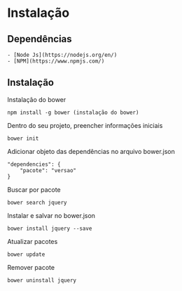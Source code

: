 Instalação
===========

Dependências
-------------

    - [Node Js](https://nodejs.org/en/)
    - [NPM](https://www.npmjs.com/)

Instalação
-----------

Instalação do bower
    
    npm install -g bower (instalação do bower)

Dentro do seu projeto, preencher informações iniciais

    bower init

Adicionar objeto das dependências no arquivo bower.json

    "dependencies": {
        "pacote": "versao"
    }
			
Buscar por pacote

    bower search jquery

Instalar e salvar no bower.json

    bower install jquery --save

Atualizar pacotes
    
    bower update

Remover pacote
    
    bower uninstall jquery
